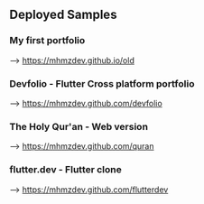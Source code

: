 ## Deployed Samples

### My first portfolio
--> https://mhmzdev.github.io/old

### Devfolio - Flutter Cross platform portfolio
--> https://mhmzdev.github.com/devfolio

### The Holy Qur'an - Web version
--> https://mhmzdev.github.com/quran

### flutter.dev - Flutter clone
--> https://mhmzdev.github.com/flutterdev